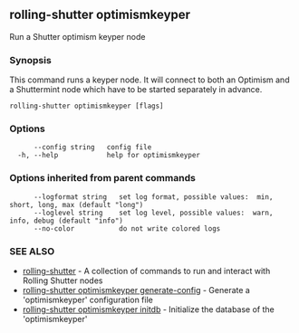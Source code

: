 ## rolling-shutter optimismkeyper

Run a Shutter optimism keyper node

### Synopsis

This command runs a keyper node. It will connect to both an Optimism and a
Shuttermint node which have to be started separately in advance.

```
rolling-shutter optimismkeyper [flags]
```

### Options

```
      --config string   config file
  -h, --help            help for optimismkeyper
```

### Options inherited from parent commands

```
      --logformat string   set log format, possible values:  min, short, long, max (default "long")
      --loglevel string    set log level, possible values:  warn, info, debug (default "info")
      --no-color           do not write colored logs
```

### SEE ALSO

* [rolling-shutter](rolling-shutter.md)	 - A collection of commands to run and interact with Rolling Shutter nodes
* [rolling-shutter optimismkeyper generate-config](rolling-shutter_optimismkeyper_generate-config.md)	 - Generate a 'optimismkeyper' configuration file
* [rolling-shutter optimismkeyper initdb](rolling-shutter_optimismkeyper_initdb.md)	 - Initialize the database of the 'optimismkeyper'

